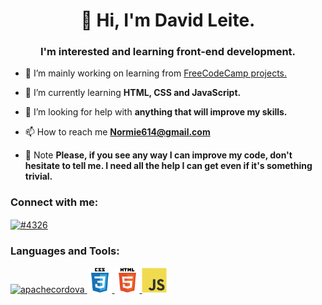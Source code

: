 <h1 align="center">👋 Hi, I'm David Leite.</h1>
<h3 align="center">I'm interested and learning front-end development.</h3>

- 🔭 I’m mainly working on learning from [FreeCodeCamp projects.](https://www.freecodecamp.org/learn/2022/responsive-web-design/)

- 🌱 I’m currently learning **HTML, CSS and JavaScript.**

- 🤝 I’m looking for help with **anything that will improve my skills.**

- 📫 How to reach me **Normie614@gmail.com**

- 📝 Note **Please, if you see any way I can improve my code, don't hesitate to tell me. I need all the help I can get even if it's something trivial.**

<h3 align="left">Connect with me:</h3>
<p align="left">
<a href="https://discordapp.com/users/272560611504816135/" target="blank"><img align="center" src="https://raw.githubusercontent.com/rahuldkjain/github-profile-readme-generator/master/src/images/icons/Social/discord.svg" alt="#4326" height="30" width="40" /></a>
</p>

<h3 align="left">Languages and Tools:</h3>
<p align="left"> <a href="https://cordova.apache.org/" target="_blank" rel="noreferrer"> <img src="https://www.vectorlogo.zone/logos/apache_cordova/apache_cordova-icon.svg" alt="apachecordova" width="40" height="40"/> </a> <a href="https://www.w3schools.com/css/" target="_blank" rel="noreferrer"> <img src="https://raw.githubusercontent.com/devicons/devicon/master/icons/css3/css3-original-wordmark.svg" alt="css3" width="40" height="40"/> </a> <a href="https://html.spec.whatwg.org/multipage/" target="_blank" rel="noreferrer"> <img src="https://raw.githubusercontent.com/devicons/devicon/master/icons/html5/html5-original-wordmark.svg" alt="html5" width="40" height="40"/> </a> <a href="https://developer.mozilla.org/en-US/docs/Web/JavaScript" target="_blank" rel="noreferrer"> <img src="https://raw.githubusercontent.com/devicons/devicon/master/icons/javascript/javascript-original.svg" alt="javascript" width="40" height="40"/> </a> </p>
